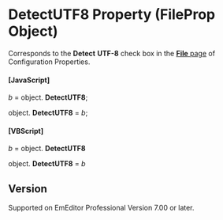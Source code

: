 # DetectUTF8 Property (FileProp Object)

Corresponds to the **Detect**
**UTF-8** check box in the
[**File** page](../../dlg/properties/file/index) of Configuration Properties.

#### \[JavaScript\]

_b_ =
object. **DetectUTF8**;

object. **DetectUTF8** = _b_;

#### \[VBScript\]

_b_ =
object. **DetectUTF8**

object. **DetectUTF8** = _b_

## Version

Supported on EmEditor Professional Version 7.00 or later.
